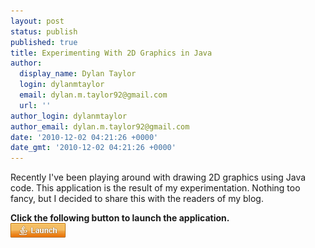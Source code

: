 ```yaml
---
layout: post
status: publish
published: true
title: Experimenting With 2D Graphics in Java
author:
  display_name: Dylan Taylor
  login: dylanmtaylor
  email: dylan.m.taylor92@gmail.com
  url: ''
author_login: dylanmtaylor
author_email: dylan.m.taylor92@gmail.com
date: '2010-12-02 04:21:26 +0000'
date_gmt: '2010-12-02 04:21:26 +0000'
---
```

<p>Recently I've been playing around with drawing 2D graphics using Java code. This application is the result of my experimentation. Nothing too fancy, but I decided to share this with the readers of my blog.</p>
<p><strong>Click the following button to launch the application.</strong><br />
<a href="http://code.dylanmtaylor.com/house/house.jnlp"><img src="/images/blog/2010/12/webstart1.png" alt="" /></a></p>
